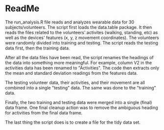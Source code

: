 # ReadMe

The run_analysis.R file reads and analyzes wearable data for 30 subjects/volunteers. The script first loads the data.table package. It then reads the files related to the volunteers' activites (walking, standing, etc) as well as the devices' features (x, y, z movement coordinates). The volunteers were randomly divided into training and testing. The script reads the testing data first, then the training data.

After all the data files have been read, the script renames the headings of the data into something more meaningful. For example, column V2 in the activities data has been renamed to "Activities". The code then extracts only the mean and standard deviation readings from the features data.

The testing volunteer data, their activities, and their movement are all combined into a single "testing" data. The same was done to the "training" data.

Finally, the two training and testing data were merged into a single (final) data frame. One final cleanup action was to remove the ambiguous heading for activities from the final data frame.

The last thing the script does is to create a file for the tidy data set.



